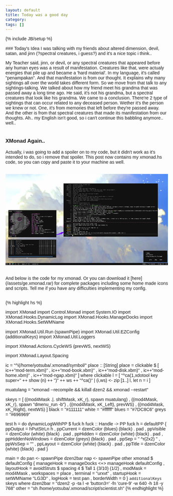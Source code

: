 ```yaml
---
layout: default
title: Today was a good day
category:
tags: []
---
```

{% include JB/setup %}
<head>
	<title>Spoiler HTML code</title>
	<style type="text/css">
body,input
	{
	font-family:"Trebuchet ms",arial;font-size:0.9em;
	bgcolor:#000000;
	}
.spoiler
	{
	border:1px solid #ddd;
	padding:1px;
	}
.spoiler .inner
	{
	border:1px solid #eee;
	padding:1px;margin:3px;
	}
	</style>
	<script type="text/javascript">
function showSpoiler(obj)
	{
	var inner = obj.parentNode.getElementsByTagName("div")[0];
	if (inner.style.display == "none")
		inner.style.display = "";
	else
		inner.style.display = "none";
	}
	</script>
</head>
### Today's Idea
I was talking with my friends about altered dimension, devil, satan, and jinn (?spectral creatures, i guess?) and it's a nice topic i think.. 

My Teacher said, jinn, or devil, or any spectral creatures that appeared before any human eyes was a result of manifestation. Creatures like that, were actualy energies that pile up and became a 'hard material'. In my language, it's called "penampakan". And that manifestation is from our thought. It explains why many sightings all over the world takes different form. So we move from that talk to any sightings-talking. We talked about how my friend meet his grandma that was passed away a long time ago. He said, it's not his grandma, but a spectral creatures that look like his grandma. We came to a conclusion. There're 2 type of sightings that can occur related to any deceased person. Wether it's the person we knew or not. One, it's from memories that left before they're passed away. And the other is from that spectral creatures that made its manifestation from our thoughts. Ah.. my English isn't good, so i can't continue this babbling anymore.. well..
<br>
<br>

### XMonad Again..

Actually, i was going to add a spoiler on to my code, but it didn't work as it's intended to do, so i remove that spoiler. This post now contains my xmonad.hs code, so you can copy and paste it to your machine as well. 
<br>
<br>
<p align="center"><img style="float: center" src=/img/today1.png /></p>

<br>
And below is the code for my xmonad. Or you can download it [here](/assets/ge.xmonad.rar) for complete packages including some home made icons and scripts. Tell me if you have any difficulties implementing my config.<br>
<br>

{% highlight hs %}

import XMonad 
import Control.Monad 
import System.IO 
import XMonad.Hooks.DynamicLog 
import XMonad.Hooks.ManageDocks 
import XMonad.Hooks.SetWMName 

import XMonad.Util.Run (spawnPipe)
import XMonad.Util.EZConfig (additionalKeys)
import XMonad.Util.Loggers

import XMonad.Actions.CycleWS (prevWS, nextWS)

import XMonad.Layout.Spacing

ic = "^i(/home/yotsuba/.xmonad/symbol/"
place :: [String]
place = clickable $ [ ic++"mod-term.xbm)"
		    , ic++"mod-book.xbm)"
		    , ic++"mod-disk.xbm)"
		    , ic++"mod-home.xbm)"
		    , ic++"mod-ngap.xbm)" ]
	where clickable l = [ "^ca(1,xdotool key super+" ++ show (n) ++ ")" ++ ws ++ "^ca()" |
				(i,ws) <- zip [1..] l,
				 let n = i ]

muatulang = "xmonad --recompile && killall dzen2 && xmonad --restart"

skeys = [ ((mod4Mask .|. shiftMask, 	xK_r), 		spawn muatulang)
	, ((mod4Mask, 			xK_r),		spawn "dmenu_run -b")
	, ((mod4Mask, 			xK_Left), 	prevWS)
	, ((mod4Mask, 			xK_Right),	nextWS)
	]
	black = "#111111"
white = "#ffffff"
blues = "#7DC8C6"
greys = "#696969"

test h = do
	dynamicLogWithPP $ fuck h
fuck :: Handle -> PP
fuck h = defaultPP
	{ ppOutput		= hPutStrLn h
	, ppCurrent		= dzenColor (blues) (black) . pad
	, ppVisible		= dzenColor (white) (black) . pad
	, ppHidden		= dzenColor (white) (black) . pad
	, ppHiddenNoWindows	= dzenColor (greys) (black) . pad
	, ppSep 		= " ^r(2x2) "
	, ppWsSep		= ""
	, ppLayout		= dzenColor (white) (black) . pad
	, ppTitle		= dzenColor (white) (black) . pad
	}

main = do
	pan <- spawnPipe dzen2bar
	nap <- spawnPipe other
xmonad $ defaultConfig
	{ manageHook = manageDocks <+> manageHook defaultConfig
	, layoutHook = avoidStruts $ spacing 4 $ Tall 1 (3/10) (1/2) 
	, modMask = mod4Mask
	, workspaces = place
	, terminal = "urxvt"
	, startupHook = setWMName "LG3D"
	, logHook = test pan
	, borderWidth = 0
	} `additionalKeys` skeys
	where dzen2bar 	= "dzen2 -p -ta l -e 'button3=' -fn 'cure-9' -w 640 -h 18 -y 768"
      		other	= "sh /home/yotsuba/.xmonad/script/scientist.sh"
{% endhighlight %}
